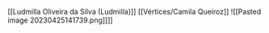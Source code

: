 [[Ludmilla Oliveira da Silva (Ludmilla)]]
[[Vértices/Camila Queiroz]]
![[Pasted image 20230425141739.png]]]]